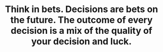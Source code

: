 ---
title: Think in bets. Decisions are bets on the future. The outcome of every decision is a mix of the quality of your decision and luck.
tags: resilience human perception
---
